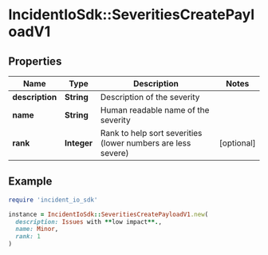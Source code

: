 # IncidentIoSdk::SeveritiesCreatePayloadV1

## Properties

| Name | Type | Description | Notes |
| ---- | ---- | ----------- | ----- |
| **description** | **String** | Description of the severity |  |
| **name** | **String** | Human readable name of the severity |  |
| **rank** | **Integer** | Rank to help sort severities (lower numbers are less severe) | [optional] |

## Example

```ruby
require 'incident_io_sdk'

instance = IncidentIoSdk::SeveritiesCreatePayloadV1.new(
  description: Issues with **low impact**.,
  name: Minor,
  rank: 1
)
```

